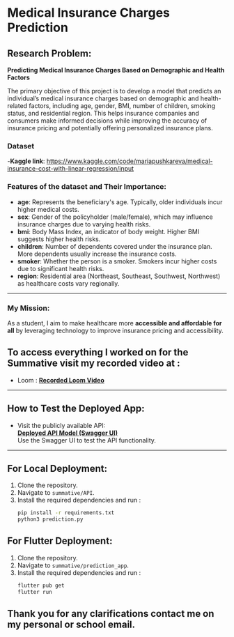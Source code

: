 # Medical Insurance Charges Prediction

## Research Problem:  
**Predicting Medical Insurance Charges Based on Demographic and Health Factors**

The primary objective of this project is to develop a model that predicts an individual’s medical insurance charges based on demographic and health-related factors, including age, gender, BMI, number of children, smoking status, and residential region. This helps insurance companies and consumers make informed decisions while improving the accuracy of insurance pricing and potentially offering personalized insurance plans.

### Dataset
-**Kaggle link**: https://www.kaggle.com/code/mariapushkareva/medical-insurance-cost-with-linear-regression/input
 
### Features of the dataset  and Their Importance:
- **age**: Represents the beneficiary's age. Typically, older individuals incur higher medical costs.
- **sex**: Gender of the policyholder (male/female), which may influence insurance charges due to varying health risks.
- **bmi**: Body Mass Index, an indicator of body weight. Higher BMI suggests higher health risks.
- **children**: Number of dependents covered under the insurance plan. More dependents usually increase the insurance costs.
- **smoker**: Whether the person is a smoker. Smokers incur higher costs due to significant health risks.
- **region**: Residential area (Northeast, Southeast, Southwest, Northwest) as healthcare costs vary regionally.

---

### My Mission:
As a student, I aim to make healthcare more **accessible and affordable for all** by leveraging technology to improve insurance pricing and accessibility.

## To access everything l worked on for the Summative visit my recorded video at :
- Loom :
 **[Recorded Loom Video ](https://www.loom.com/share/02b965412e0d4defa67248d53ff9958d?sid=3970cace-2067-4cf1-b6aa-9e31d77a00d9)**

---

## How to Test the Deployed App:
- Visit the publicly available API:  
  **[Deployed API Model (Swagger UI)](https://fastapi-app-5-x4ai.onrender.com/docs)**  
  Use the Swagger UI to test the API functionality.

---
## 

## For Local Deployment:
1. Clone the repository.
2. Navigate to `summative/API`.
3. Install the required dependencies and run :
   ```bash
   pip install -r requirements.txt
   python3 prediction.py

## For Flutter Deployment:
1. Clone the repository.
2. Navigate to `summative/prediction_app`.
3. Install the required dependencies and run :
   ```bash
   flutter pub get
   flutter run

  ## Thank you for any clarifications contact me on my personal or school email.

